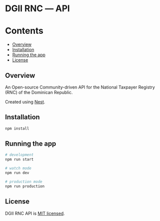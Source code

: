 <!-- omit in toc -->
# DGII RNC ― API

<!-- omit in toc -->
# Contents

- [Overview](#overview)
- [Installation](#installation)
- [Running the app](#running-the-app)
- [License](#license)

## Overview

An Open-source Community-driven API for the National Taxpayer Registry (RNC)
of the Dominican Republic.

Created using [Nest](https://github.com/nestjs/nest).

## Installation

```bash
npm install
```

## Running the app

```bash
# development
npm run start

# watch mode
npm run dev

# production mode
npm run production
```

## License

DGII RNC API is [MIT licensed](LICENSE).
